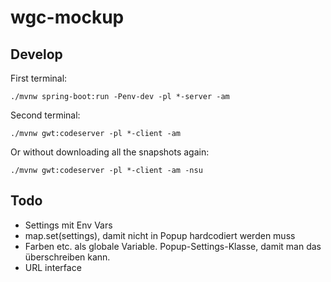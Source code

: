 # wgc-mockup

## Develop
First terminal:
```
./mvnw spring-boot:run -Penv-dev -pl *-server -am
```

Second terminal:
```
./mvnw gwt:codeserver -pl *-client -am
```

Or without downloading all the snapshots again:
```
./mvnw gwt:codeserver -pl *-client -am -nsu
```

## Todo
- Settings mit Env Vars
- map.set(settings), damit nicht in Popup hardcodiert werden muss
- Farben etc. als globale Variable. Popup-Settings-Klasse, damit man das überschreiben kann.
- URL interface 